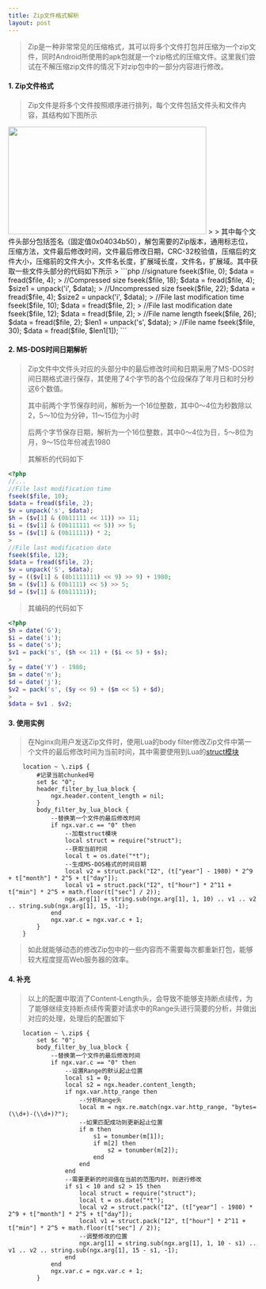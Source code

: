 ```yaml
---
title: Zip文件格式解析
layout: post
---
```

> Zip是一种非常常见的压缩格式，其可以将多个文件打包并压缩为一个zip文件，同时Android所使用的apk包就是一个zip格式的压缩文件。这里我们尝试在不解压缩zip文件的情况下对zip包中的一部分内容进行修改。

#### 1. Zip文件格式
> Zip文件是将多个文件按照顺序进行排列，每个文件包括文件头和文件内容，其结构如下图所示
>
<img alt="" src="//upload.wikimedia.org/wikipedia/commons/thumb/6/63/ZIP-64_Internal_Layout.svg/400px-ZIP-64_Internal_Layout.svg.png" class="thumbimage" srcset="//upload.wikimedia.org/wikipedia/commons/thumb/6/63/ZIP-64_Internal_Layout.svg/600px-ZIP-64_Internal_Layout.svg.png 1.5x, //upload.wikimedia.org/wikipedia/commons/thumb/6/63/ZIP-64_Internal_Layout.svg/800px-ZIP-64_Internal_Layout.svg.png 2x" data-file-width="972" data-file-height="527" width="400" height="217">
>
> 其中每个文件头部分包括签名（固定值0x04034b50），解包需要的Zip版本，通用标志位，压缩方法，文件最后修改时间，文件最后修改日期，CRC-32校验值，压缩后的文件大小，压缩前的文件大小，文件名长度，扩展域长度，文件名，扩展域。其中获取一些文件头部分的代码如下所示
>
```php
<?php
$file = fopen($argv[1], 'r');
>
//signature
fseek($file, 0);
$data = fread($file, 4);
>
//Compressed size
fseek($file, 18);
$data = fread($file, 4);
$size1 = unpack('i', $data);
>
//Uncompressed size
fseek($file, 22);
$data = fread($file, 4);
$size2 = unpack('i', $data);
>
//File last modification time
fseek($file, 10);
$data = fread($file, 2);
>
//File last modification date
fseek($file, 12);
$data = fread($file, 2);
>
//File name length
fseek($file, 26);
$data = fread($file, 2);
$len1 = unpack('s', $data);
>
//File name
fseek($file, 30);
$data = fread($file, $len1[1]);
```

#### 2. MS-DOS时间日期解析
> Zip文件中文件头对应的头部分中的最后修改时间和日期采用了MS-DOS时间日期格式进行保存，其使用了4个字节的各个位段保存了年月日和时分秒这6个数值。
>
> 其中前两个字节保存时间，解析为一个16位整数，其中0～4位为秒数除以2，5～10位为分钟，11～15位为小时
>
> 后两个字节保存日期，解析为一个16位整数，其中0～4位为日，5～8位为月，9～15位年份减去1980
>
> 其解析的代码如下
>
```php
<?php
//...
//File last modification time
fseek($file, 10);
$data = fread($file, 2);
$v = unpack('s', $data);
$h = ($v[1] & (0b11111 << 11)) >> 11;
$i = ($v[1] & (0b111111 << 5)) >> 5;
$s = ($v[1] & (0b11111)) * 2;
>
//File last modification date
fseek($file, 12);
$data = fread($file, 2);
$v = unpack('S', $data);
$y = (($v[1] & (0b1111111) << 9) >> 9) + 1980;
$m = ($v[1] & (0b1111) << 5) >> 5;
$d = ($v[1] & (0b11111));
```
> 其编码的代码如下
>
```php
<?php
$h = date('G');
$i = date('i');
$s = date('s');
$v1 = pack('s', ($h << 11) + ($i << 5) + $s);
>
$y = date('Y') - 1980;
$m = date('n');
$d = date('j');
$v2 = pack('s', ($y << 9) + ($m << 5) + $d);
>
$data = $v1 . $v2;
```

#### 3. 使用实例

> 在Nginx向用户发送Zip文件时，使用Lua的body filter修改Zip文件中第一个文件的最后修改时间为当前时间，其中需要使用到Lua的[struct模块](http://www.inf.puc-rio.br/~roberto/struct/struct-0.2.tar.gz)
>
```nginx
    location ~ \.zip$ {
        #记录当前chunked号
        set $c "0";
        header_filter_by_lua_block { 
            ngx.header.content_length = nil;
        }
        body_filter_by_lua_block {
            --替换第一个文件的最后修改时间
            if ngx.var.c == "0" then
                --加载struct模块
                local struct = require("struct");
                --获取当前时间
                local t = os.date("*t");
                --生成MS-DOS格式的时间日期
                local v2 = struct.pack("I2", (t["year"] - 1980) * 2^9 + t["month"] * 2^5 + t["day"]);
                local v1 = struct.pack("I2", t["hour"] * 2^11 + t["min"] * 2^5 + math.floor(t["sec"] / 2));
                ngx.arg[1] = string.sub(ngx.arg[1], 1, 10) .. v1 .. v2 .. string.sub(ngx.arg[1], 15, -1);
            end
            ngx.var.c = ngx.var.c + 1;
        }
    }
```
>
> 如此就能够动态的修改Zip包中的一些内容而不需要每次都重新打包，能够较大程度提高Web服务器的效率。

#### 4. 补充
> 以上的配置中取消了Content-Length头，会导致不能够支持断点续传，为了能够继续支持断点续传需要对请求中的Range头进行简要的分析，并做出对应的处理，处理后的配置如下
>
```nginx
    location ~ \.zip$ {
        set $c "0";
        body_filter_by_lua_block {
            --替换第一个文件的最后修改时间
            if ngx.var.c == "0" then
                --设置Range的默认起止位置
                local s1 = 0;
                local s2 = ngx.header.content_length;
                if ngx.var.http_range then
                    --分析Range头
                    local m = ngx.re.match(ngx.var.http_range, "bytes=(\\d+)-(\\d+)?");
                    --如果匹配成功则更新起止位置
                    if m then
                        s1 = tonumber(m[1]);
                        if m[2] then
                            s2 = tonumber(m[2]);
                        end
                    end
                end
                --需要更新的时间值在当前的范围内时，则进行修改
                if s1 < 10 and s2 > 15 then
                    local struct = require("struct");
                    local t = os.date("*t");
                    local v2 = struct.pack("I2", (t["year"] - 1980) * 2^9 + t["month"] * 2^5 + t["day"]);
                    local v1 = struct.pack("I2", t["hour"] * 2^11 + t["min"] * 2^5 + math.floor(t["sec"] / 2));
                    --调整修改的位置
                    ngx.arg[1] = string.sub(ngx.arg[1], 1, 10 - s1) .. v1 .. v2 .. string.sub(ngx.arg[1], 15 - s1, -1);
                end
            end
            ngx.var.c = ngx.var.c + 1;
        }
```
